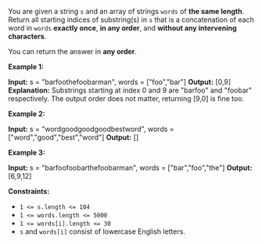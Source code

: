 
You are given a string  `s`  and an array of strings  `words`  of  **the same length**. Return all starting indices of substring(s) in  `s` that is a concatenation of each word in  `words`  **exactly once**,  **in any order**, and  **without any intervening characters**.

You can return the answer in  **any order**.

**Example 1:**

**Input:** s = "barfoothefoobarman", words = ["foo","bar"]
**Output:** [0,9]
**Explanation:** Substrings starting at index 0 and 9 are "barfoo" and "foobar" respectively.
The output order does not matter, returning [9,0] is fine too.

**Example 2:**

**Input:** s = "wordgoodgoodgoodbestword", words = ["word","good","best","word"]
**Output:** []

**Example 3:**

**Input:** s = "barfoofoobarthefoobarman", words = ["bar","foo","the"]
**Output:** [6,9,12]

**Constraints:**

-   `1 <= s.length <= 104`
-   `1 <= words.length <= 5000`
-   `1 <= words[i].length <= 30`
-   `s`  and  `words[i]`  consist of lowercase English letters.